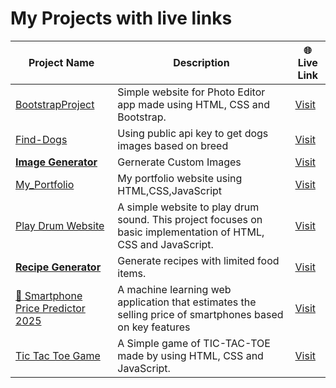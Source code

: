 # My Projects with live links

<!--LIVE_PROJECTS_START-->
| Project Name | Description | 🌐 Live Link |
|--------------|-------------|---------------|
| [BootstrapProject](https://github.com/Omkar-109/BootstrapProject) | Simple website for Photo Editor app made using HTML, CSS and Bootstrap. | [Visit](https://omkar-109.github.io/BootstrapProject/) |
| [Find-Dogs](https://github.com/Omkar-109/Find-Dogs) | Using public api key to get dogs images based on breed | [Visit](https://find-dogs.vercel.app) |
| [**Image Generator**](https://github.com/Omkar-109/Image_Generator) | Gernerate Custom Images | [Visit](https://image-generator-mvlg.onrender.com/) |
| [My_Portfolio](https://github.com/Omkar-109/My_Portfolio) | My portfolio website using HTML,CSS,JavaScript | [Visit](https://omkar-109.github.io/My_Portfolio/) |
| [Play Drum Website](https://github.com/Omkar-109/Play-Drum-Website) | A simple website to play drum sound. This project focuses on basic implementation of HTML, CSS and JavaScript. | [Visit](https://omkar-109.github.io/Play-Drum-Website/) |
| [**Recipe Generator**](https://github.com/Omkar-109/Recipe-Generator) | Generate recipes with limited food items. | [Visit](https://custom-recipe-generator.onrender.com/) |
| [📱 Smartphone Price Predictor 2025](https://github.com/Omkar-109/Smartphone-price-predictor-streamlit) | A machine learning web application that estimates the selling price of smartphones based on key features | [Visit](https://smartphone-price-predictor-2025.streamlit.app/) |
| [Tic Tac Toe Game](https://github.com/Omkar-109/Tic-Tac-Toe-game-using-html-css-javascript) | A Simple game of TIC-TAC-TOE made by using HTML, CSS and JavaScript. | [Visit](https://omkar-109.github.io/Tic-Tac-Toe-game-using-html-css-javascript/) |

<!--LIVE_PROJECTS_END-->
